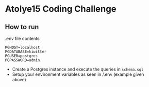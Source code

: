 # Atolye15 Coding Challenge

## How to run
.env file contents
```
PGHOST=localhost
PGDATABASE=kiwitter
PGUSER=postgres
PGPASSWORD=admin
```

- Create a Postgres instance and execute the queries in `schema.sql`
- Setup your environment variables as seen in /.env (example given above)

